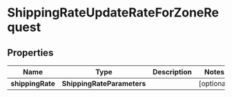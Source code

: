 

# ShippingRateUpdateRateForZoneRequest


## Properties

| Name | Type | Description | Notes |
|------------ | ------------- | ------------- | -------------|
|**shippingRate** | **ShippingRateParameters** |  |  [optional] |



